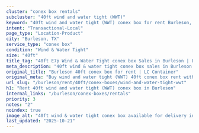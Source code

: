 ```yaml
---
cluster: "conex box rentals"
subcluster: "40ft wind and water tight (WWT)"
keyword: "40ft wind and water tight (WWT) conex box for rent Burleson, TX"
intent: "Transactional-Local"
page_type: "Location-Product"
city: "Burleson, TX"
service_type: "conex box"
condition: "Wind & Water Tight"
size: "40ft"
title_tag: "40ft E7p Wind & Water Tight conex box Sales in Burleson | LC Container"
meta_description: "40ft wind & water tight conex box sales in Burleson. Fast delivery, competitive pricing. Serving conex boxes area. Quote ID: I3X. Call (214) 524-4168 for your free quote today."
original_title: "Burleson 40ft conex box for rent | LC Container"
original_meta: "Buy wind and water tight (WWT) 40ft conex box rent with local delivery in Burleson, TX. LC Container — local Since 2003. Request a fast quote today."
url_slug: "/burleson/rent/40ft/conex-boxes/wind-and-water-tight-wwt"
h1: "Rent 40ft wind and water tight (WWT) conex box in Burleson"
internal_links: "/burleson/conex-boxes/rentals"
priority: 3
notes: "2"
noindex: true
image_alt: "40ft wind & water tight conex box available for delivery in Burleson"
last_updated: "2025-10-21"
---
```


<!-- TODO: Add unique city/inventory copy, images, and internal links here. -->

